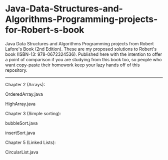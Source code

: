 # Java-Data-Structures-and-Algorithms-Programming-projects-for-Robert-s-book
Java Data Structures and Algorithms Programming projects from Robert Lafore's Book (2nd Edition). These are my proposed solutions to Robert's book (ISBN-13: 978-0672324536). Published here with the intention to offer a point of comparison if you are studying from this book too, so people who want copy-paste their homework keep your lazy hands off of this repository.
*****************************************************************************************************************************************

Chapter 2 (Arrays):

OrderedArray.java

HighArray.java

Chapter 3 (Simple sorting):

bubbleSort.java

insertSort.java

Chapter 5 (Linked Lists):

CircularList.java
